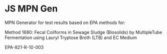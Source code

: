 # JS MPN Gen

MPN Generator for test results based on EPA methods for:

Method 1680: Fecal Coliforms in Sewage Sludge (Biosolids) by MultipleTube Fermentation using Lauryl Tryptose Broth (LTB) and EC Medium

EPA-821-R-10-003

